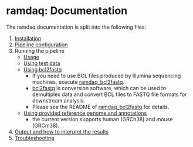 # ramdaq: Documentation

The ramdaq documentation is split into the following files:

1. [Installation](https://nf-co.re/usage/installation)
2. [Pipeline configuration](https://nf-co.re/usage/adding_own_config)
3. Running the pipeline
    * [Usage](usage.md)
    * [Using test data](test_data.md)
    * [Using bcl2fastq](https://github.com/rikenbit/ramdaq_bcl2fastq)
        * If you need to use BCL files produced by Illumina sequencing machines, execute [ramdaq_bcl2fastq](https://github.com/rikenbit/ramdaq_bcl2fastq).
        * [bcl2fastq](https://support.illumina.com/sequencing/sequencing_software/bcl2fastq-conversion-software.html) is conversion software, which can be used to demultiplex data and convert BCL files to FASTQ file formats for downstream analysis.
        * Please see the README of [ramdaq_bcl2fastq](https://github.com/rikenbit/ramdaq_bcl2fastq) for details.
    * [Using provided reference genome and annotations](local_annotation.md)
        * the current version supports human (GRCh38) and mouse (GRCm38).
4. [Output and how to interpret the results](output.md)
5. [Troubleshooting](https://nf-co.re/usage/troubleshooting)
